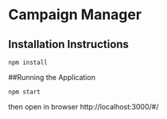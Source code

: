 # Campaign Manager

## Installation Instructions


```
npm install
```

##Running the Application


```
npm start
```


then open in browser http://localhost:3000/#/